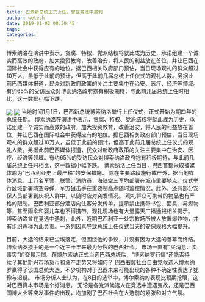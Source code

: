 ```yaml
---
title: 巴西新总统正式上任，曾在竞选中遇刺
author: wetech
date: 2019-01-02 08:30:45
tags: 
categories: 
---
```

博索纳洛在演讲中表示，贪腐、特权、党派结权将就此成为历史，承诺组建一个诚实而高效的政府，加大投资教育，改善治安，将人民的利益放在首位，并让巴西在国际社会中获得应有的地位。据巴西相关政府部门预估，当日现场观礼的群众超过10万人，虽低于此前的预计，但高于此前几届总统上任仪式的观礼人数。另据此前巴西媒体报道，民众对新政府政策的关注主要集中在治安、医疗、经济等领域。有约65%的受访民众对博索纳洛政府抱有积极期待，与此前几届总统上任时相比，这一数据小幅下跌。
<!-- more -->
<img align="center" border="0" src="https://imgcdn.yicai.com/uppics/images/2019/01/98237bd5217e71d9702536ede4ffc0af.jpg" />
<img align="center" border="0" src="https://imgcdn.yicai.com/uppics/images/2019/01/2ce8f5dda8f27b0209a4ae95ae565278.jpg" />
当地时间1月1日，巴西新总统博索纳洛举行上任仪式，正式开始为期四年的总统任期。
博索纳洛在演讲中表示，贪腐、特权、党派结权将就此成为历史，承诺组建一个诚实而高效的政府，加大投资教育，改善治安，将人民的利益放在首位，并让巴西在国际社会中获得应有的地位。据巴西相关政府部门预估，当日现场观礼的群众超过10万人，虽低于此前的预计，但高于此前几届总统上任仪式的观礼人数。另据此前巴西媒体报道，民众对新政府政策的关注主要集中在治安、医疗、经济等领域。有约65%的受访民众对博索纳洛政府抱有积极期待，与此前几届总统上任时相比，这一数据小幅下跌。
博索纳洛上任当日，巴西首都采取被媒体喻为“巴西利亚史上最严格”的安保措施。
除在主要路段施行戒严外，据当地媒体消息，上万名军警、联警，消防员，海陆空三军均部署在城市重要地点。仪式举行区域部署防空导弹，军方狙击手在重要制高点随时监控情况。此外，还有部分安保人员部署到庆祝人群中，以随时应对突发情况。
观礼群众可携带的物品也有严格的限制。巴西利亚部分酒店向住客分发传单，提示禁止携带书包、面具、易燃物等，甚至雨伞和婴儿车也不得携带。观礼现场也有大量露天广播通报相关提示。
博索纳洛曾在竞选中遇刺，此外，近期巴西利亚一处宗教场所被人放置爆炸物，并有组织声称为此负责。一系列因素导致总统上任仪式当天的安保规格大幅提升。
 
 
目前，大选的结果已尘埃落定，但围绕他的争议，并没有因为大选的落幕而终结。博索纳罗接手的是一个近三十年来最为分裂的巴西社会。
市场一直有“买消息、卖事实”的交易习惯。在博尔索纳正式当选巴西总统后，“博索纳罗行情”还能否持续？其他新兴市场货币和资产走势又将如何？
巴西右翼社会自由党候选人博索纳罗赢得了该国总统大选，不少机构对于巴西未来可能出现的各种不确定性表达了犹豫与迟疑。
市场分析人士认为，在8日的选举中，博尔索纳的表现比预期抢眼，这对巴西资本市场是个好消息。
无论是各党派候选人在竞选中遭遇变故，还是巴西国博大火等突发事件的出现，均加剧了巴西社会在大选前的紧张和对立气氛。

